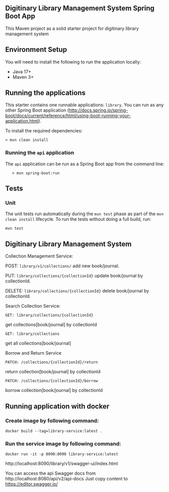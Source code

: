 ## Digitinary Library Management System Spring Boot App

This Maven project as a solid starter project for digitinary library management system

## Environment Setup

You will need to install the following to run the application locally:

* Java 17+
* Maven 3+

## Running the applications

This starter contains one runnable applications: `library`. You can run as any other Spring Boot application
(http://docs.spring.io/spring-boot/docs/current/reference/html/using-boot-running-your-application.html).

To install the required dependencies:

```
> mvn clean install
```

### Running the `api` application

The `api` application can be run as a Spring Boot app from the command line:

```
   > mvn spring-boot:run
```

## Tests

### Unit

The unit tests run automatically during the `mvn test` phase as part of the `mvn clean install` lifecycle. To run the
tests without doing a full build, run:

```
mvn test
```

## Digitinary Library Management System

Collection Management Service:

POST: `library/v1/collections/`
add new book/journal.

PUT: `library/collections/{collectionId}`
update book/journal by collectionId.

DELETE: `library/collections/{collectionId}`
delete book/journal by collectionId.

Search Collection Service:

```
GET: library/collections/{collectionId}
```

get collections[book/journal] by collectionId

```
GET: library/collections
```

get all collections[book/journal]

Borrow and Return Service

```
PATCH: /collections/{collectionId}/return
```

return collection[book/journal] by collectionId

```
PATCH: /collections/{collectionId}/borrow
```

borrow collection[book/journal] by collectionId

## Running application with docker

### Create image by following command:

```
docker build --tag=library-service:latest .
```

### Run the service image by following command:

```
docker run -it -p 8090:8090 library-service:latest
```

http://localhost:8090/library/v1/swagger-ui/index.html

You can access the api Swagger docs from http://localhost:8080/api/v2/api-docs
Just copy content to https://editor.swagger.io/

